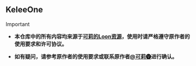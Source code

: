 ## **KeleeOne**

> [!IMPORTANT]
> 
> - **本仓库中的所有内容均来源于[可莉的Loon资源](https://github.com/luestr/ProxyResource/blob/main/README.md)，使用时请严格遵守原作者的使用要求和许可协议。**
> 
> - **如有疑问，请参考原作者的使用要求或联系原作者[@可莉🅥](https://t.me/iKeLee)进行确认。**
